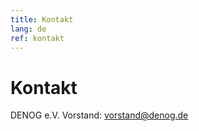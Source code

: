 ```yaml
---
title: Kontakt
lang: de
ref: kontakt
---
```


# Kontakt

DENOG e.V. Vorstand: [vorstand@denog.de](mailto:vorstand@denog.de)
